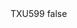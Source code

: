 <?xml version="1.0" encoding="UTF-8"?>
<CustomMetadata xmlns="http://soap.sforce.com/2006/04/metadata">
    <label>TXU599</label>
    <protected>false</protected>
</CustomMetadata>
